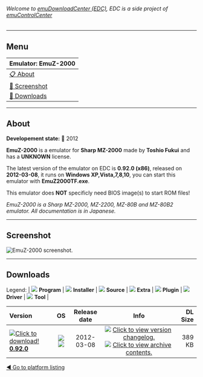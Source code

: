 ###### Welcome to [emuDownloadCenter (EDC)](https://github.com/PhoenixInteractiveNL/emuDownloadCenter/wiki/), EDC is a side project of [emuControlCenter](https://github.com/PhoenixInteractiveNL/emuControlCenter/wiki/)
***
## Menu
| **Emulator: EmuZ-2000** |
|:---------|
| [:clipboard: About](#about) |
| [:sunrise: Screenshot](#screenshot) |
| [:floppy_disk: Downloads](#downloads) |
***
## About
**Developement state:** :red_circle: 2012

**EmuZ-2000** is a emulator for **Sharp MZ-2000** made by **Toshio Fukui** and has a **UNKNOWN** license.

The latest version of the emulator on EDC is **0.92.0 (x86)**, released on **2012-03-08**, it runs on **Windows XP,Vista,7,8,10**, you can start this emulator with **EmuZ2000TF.exe**.

This emulator does **NOT** specificly need BIOS image(s) to start ROM files!

_EmuZ-2000 is a Sharp MZ-2000, MZ-2200, MZ-80B and MZ-80B2 emulator. All documentation is in Japanese._
***
## Screenshot
![](https://raw.githubusercontent.com/PhoenixInteractiveNL/emuDownloadCenter/master/hooks/emuz2000/emulator_screen_01.jpg "EmuZ-2000 screenshot.")
***
## Downloads
Legend: | 
![](https://raw.githubusercontent.com/wiki/PhoenixInteractiveNL/emuDownloadCenter/images_misc/icon_program_24.png) **Program** | 
![](https://raw.githubusercontent.com/wiki/PhoenixInteractiveNL/emuDownloadCenter/images_misc/icon_installer_24.png) **Installer** | 
![](https://raw.githubusercontent.com/wiki/PhoenixInteractiveNL/emuDownloadCenter/images_misc/icon_source_code_24.png) **Source** | 
![](https://raw.githubusercontent.com/wiki/PhoenixInteractiveNL/emuDownloadCenter/images_misc/icon_extra_24.png) **Extra** | 
![](https://raw.githubusercontent.com/wiki/PhoenixInteractiveNL/emuDownloadCenter/images_misc/icon_plugin_24.png) **Plugin** | 
![](https://raw.githubusercontent.com/wiki/PhoenixInteractiveNL/emuDownloadCenter/images_misc/icon_driver_24.png) **Driver** | 
![](https://raw.githubusercontent.com/wiki/PhoenixInteractiveNL/emuDownloadCenter/images_misc/icon_tool_24.png) **Tool** | 
 
| Version | OS | Release date | Info | DL Size |
|:--------|:--:|:------------:|:----:|--------:|
| [![](https://raw.githubusercontent.com/wiki/PhoenixInteractiveNL/emuDownloadCenter/images_misc/icon_program_24.png "Click to download!")  **0.92.0**](https://github.com/PhoenixInteractiveNL/edc-repo0004/raw/master/emuz2000/0.92.0.7z) | ![](https://raw.githubusercontent.com/wiki/PhoenixInteractiveNL/emuDownloadCenter/images_misc/logo_windows_24.png) ![](https://raw.githubusercontent.com/wiki/PhoenixInteractiveNL/emuDownloadCenter/images_misc/icon_32-bit_24.png) | 2012-03-08 | [![](https://raw.githubusercontent.com/wiki/PhoenixInteractiveNL/emuDownloadCenter/images_misc/icon_changelog_24.png "Click to view version changelog.")](https://github.com/PhoenixInteractiveNL/edc-repo0004/blob/master/emuz2000/0.92.0_changelog.txt) [![](https://raw.githubusercontent.com/wiki/PhoenixInteractiveNL/emuDownloadCenter/images_misc/icon_contents_24.png "Click to view archive contents.")](https://github.com/PhoenixInteractiveNL/edc-repo0004/blob/master/emuz2000/0.92.0_contents.txt) | 389 KB |

[:arrow_backward: Go to platform listing](https://github.com/PhoenixInteractiveNL/emuDownloadCenter/wiki/EDC-Platform-List)

